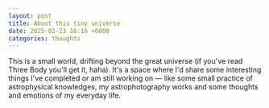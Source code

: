 ```yaml
---
layout: post
title: About this tiny universe
date: 2025-02-23 16:16 +0800
categories: thoughts
---
```

This is a small world, drifting beyond the great universe (if you've read Three Body you'll get it, haha). It's a space where I'd share some interesting things I've completed or am still working on — like some small practice of astrophysical knowledges, my astrophotography works and some thoughts and emotions of my everyday life.
